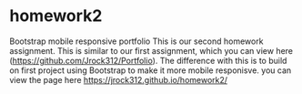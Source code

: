 # homework2
Bootstrap mobile responsive portfolio
This is our second homework assignment.  This is similar to our first assignment, 
which you can view here (https://github.com/Jrock312/Portfolio).
The difference with this is to build on first project using Bootstrap to make it more mobile responisve.
you can view the page here https://jrock312.github.io/homework2/
